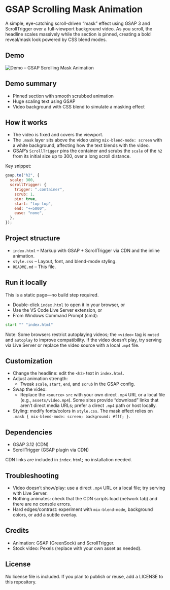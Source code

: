 # GSAP Scrolling Mask Animation

A simple, eye-catching scroll-driven “mask” effect using GSAP 3 and ScrollTrigger over a full-viewport background video. As you scroll, the headline scales massively while the section is pinned, creating a bold reveal/mask look powered by CSS blend modes.

## Demo

![Demo – GSAP Scrolling Mask Animation](./demo.gif)

## Demo summary

- Pinned section with smooth scrubbed animation
- Huge scaling text using GSAP
- Video background with CSS blend to simulate a masking effect

## How it works

- The video is fixed and covers the viewport.
- The `.mask` layer sits above the video using `mix-blend-mode: screen` with a white background, affecting how the text blends with the video.
- GSAP’s `ScrollTrigger` pins the container and scrubs the `scale` of the `h2` from its initial size up to 300, over a long scroll distance.

Key snippet:

```js
gsap.to("h2", {
  scale: 300,
  scrollTrigger: {
    trigger: ".container",
    scrub: 1,
    pin: true,
    start: "top top",
    end: "+=5000",
    ease: "none",
  },
});
```

## Project structure

- `index.html` – Markup with GSAP + ScrollTrigger via CDN and the inline animation.
- `style.css` – Layout, font, and blend-mode styling.
- `README.md` – This file.

## Run it locally

This is a static page—no build step required.

- Double-click `index.html` to open it in your browser, or
- Use the VS Code Live Server extension, or
- From Windows Command Prompt (cmd):

```bat
start "" "index.html"
```

Note: Some browsers restrict autoplaying videos; the `<video>` tag is `muted` and `autoplay` to improve compatibility. If the video doesn’t play, try serving via Live Server or replace the video source with a local `.mp4` file.

## Customization

- Change the headline: edit the `<h2>` text in `index.html`.
- Adjust animation strength:
  - Tweak `scale`, `start`, `end`, and `scrub` in the GSAP config.
- Swap the video:
  - Replace the `<source>` `src` with your own direct `.mp4` URL or a local file (e.g., `assets/video.mp4`). Some sites provide “download” links that aren’t direct media URLs; prefer a direct `.mp4` path or host locally.
- Styling: modify fonts/colors in `style.css`. The mask effect relies on `.mask { mix-blend-mode: screen; background: #fff; }`.

## Dependencies

- GSAP 3.12 (CDN)
- ScrollTrigger (GSAP plugin via CDN)

CDN links are included in `index.html`; no installation needed.

## Troubleshooting

- Video doesn’t show/play: use a direct `.mp4` URL or a local file; try serving with Live Server.
- Nothing animates: check that the CDN scripts load (network tab) and there are no console errors.
- Hard edges/contrast: experiment with `mix-blend-mode`, background colors, or add a subtle overlay.

## Credits

- Animation: GSAP (GreenSock) and ScrollTrigger.
- Stock video: Pexels (replace with your own asset as needed).

## License

No license file is included. If you plan to publish or reuse, add a LICENSE to this repository.
